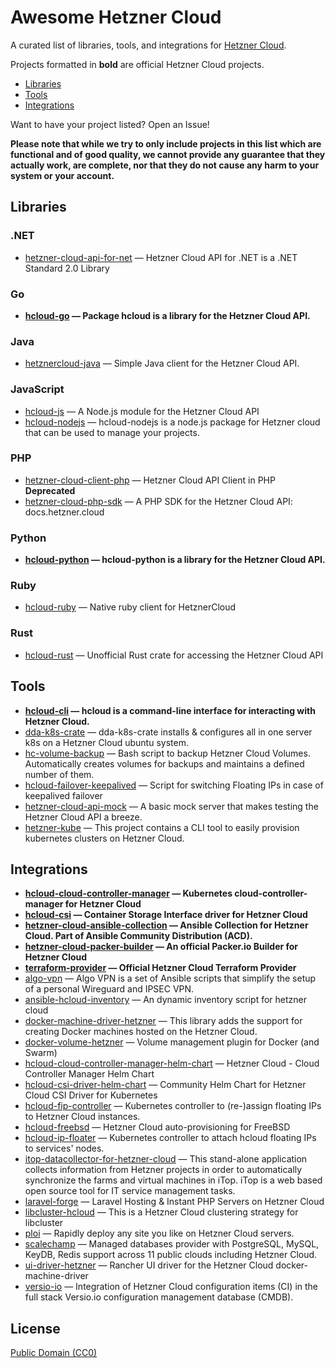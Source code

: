 # Awesome Hetzner Cloud

A curated list of libraries, tools, and integrations for [Hetzner Cloud](https://cloud.hetzner.com/).

Projects formatted in **bold** are official Hetzner Cloud projects.

* [Libraries](#libraries)
* [Tools](#tools)
* [Integrations](#integrations)

Want to have your project listed? Open an Issue!

**Please note that while we try to only include projects in this list which are
functional and of good quality, we cannot provide any guarantee that they actually
work, are complete, nor that they do not cause any harm to your system or your account.**

## Libraries

### .NET

* [hetzner-cloud-api-for-net](https://github.com/lk-code/hetzner-cloud-api-net) — Hetzner Cloud API for .NET is a .NET Standard 2.0 Library 

### Go

* **[hcloud-go](https://github.com/hetznercloud/hcloud-go) — Package hcloud is a library for the Hetzner Cloud API.** 

### Java

* [hetznercloud-java](https://github.com/TomSDEVSN/hetznercloud-java) — Simple Java client for the Hetzner Cloud API. 

### JavaScript

* [hcloud-js](https://github.com/dennisbruner/hcloud-js) — A Node.js module for the Hetzner Cloud API 
* [hcloud-nodejs](https://github.com/Halfbax/hcloud-nodejs) — hcloud-nodejs is a node.js package for Hetzner cloud that can be used to manage your projects. 

### PHP

* [hetzner-cloud-client-php](https://github.com/arkste/hetzner-cloud-client-php) — Hetzner Cloud API Client in PHP **Deprecated**
* [hetzner-cloud-php-sdk](https://github.com/LKDevelopment/hetzner-cloud-php-sdk) — A PHP SDK for the Hetzner Cloud API: docs.hetzner.cloud 

### Python

* **[hcloud-python](https://github.com/hetznercloud/hcloud-python) — hcloud-python is a library for the Hetzner Cloud API.** 

### Ruby

* [hcloud-ruby](https://github.com/tonobo/hcloud-ruby) — Native ruby client for HetznerCloud 

### Rust

* [hcloud-rust](https://github.com/HenningHolmDE/hcloud-rust/) — Unofficial Rust crate for accessing the Hetzner Cloud API 


## Tools

* **[hcloud-cli](https://github.com/hetznercloud/cli) — hcloud is a command-line interface for interacting with Hetzner Cloud.**
* [dda-k8s-crate](https://github.com/DomainDrivenArchitecture/dda-k8s-crate) — dda-k8s-crate installs &amp; configures all in one server k8s on a Hetzner Cloud ubuntu system. 
* [hc-volume-backup](https://gitlab.com/MartinBoehmer/hc-volume-backup) — Bash script to backup Hetzner Cloud Volumes. Automatically creates volumes for backups and maintains a defined number of them. 
* [hcloud-failover-keepalived](https://github.com/lehuizi/hcloud-failover-keepalived) — Script for switching Floating IPs in case of keepalived failover 
* [hetzner-cloud-api-mock](https://github.com/LKDevelopment/hetzner-cloud-api-mock) — A basic mock server that makes testing the Hetzner Cloud API a breeze. 
* [hetzner-kube](https://github.com/xetys/hetzner-kube) — This project contains a CLI tool to easily provision kubernetes clusters on Hetzner Cloud. 

## Integrations

* **[hcloud-cloud-controller-manager](https://github.com/hetznercloud/hcloud-cloud-controller-manager) — Kubernetes cloud-controller-manager for Hetzner Cloud** 
* **[hcloud-csi](https://github.com/hetznercloud/csi-driver) — Container Storage Interface driver for Hetzner Cloud** 
* **[hetzner-cloud-ansible-collection](https://github.com/ansible-collections/hetzner.hcloud) — Ansible Collection for Hetzner Cloud. Part of Ansible Community Distribution (ACD).** 
* **[hetzner-cloud-packer-builder](https://github.com/hashicorp/packer) — An official Packer.io Builder for Hetzner Cloud** 
* **[terraform-provider](https://github.com/hetznercloud/terraform-provider-hcloud) — Official Hetzner Cloud Terraform Provider** 
* [algo-vpn](https://github.com/trailofbits/algo) — Algo VPN is a set of Ansible scripts that simplify the setup of a personal Wireguard and IPSEC VPN. 
* [ansible-hcloud-inventory](https://github.com/hg8496/ansible-hcloud-inventory) — An dynamic inventory script for hetzner cloud 
* [docker-machine-driver-hetzner](https://github.com/JonasProgrammer/docker-machine-driver-hetzner) — This library adds the support for creating Docker machines hosted on the Hetzner Cloud. 
* [docker-volume-hetzner](https://github.com/costela/docker-volume-hetzner) — Volume management plugin for Docker (and Swarm) 
* [hcloud-cloud-controller-manager-helm-chart](https://gitlab.com/MatthiasLohr/hcloud-cloud-controller-manager-helm-chart) — Hetzner Cloud - Cloud Controller Manager Helm Chart 
* [hcloud-csi-driver-helm-chart](https://gitlab.com/MatthiasLohr/hcloud-csi-driver-helm-chart) — Community Helm Chart for Hetzner Cloud CSI Driver for Kubernetes 
* [hcloud-fip-controller](https://github.com/cbeneke/hcloud-fip-controller) — Kubernetes controller to (re-)assign floating IPs to Hetzner Cloud instances. 
* [hcloud-freebsd](https://github.com/paulc/hcloud-freebsd) — Hetzner Cloud auto-provisioning for FreeBSD 
* [hcloud-ip-floater](https://github.com/costela/hcloud-ip-floater) — Kubernetes controller to attach hcloud floating IPs to services&#039; nodes. 
* [itop-datacollector-for-hetzner-cloud](https://github.com/itomig-de/itomig-hetzner-collector) — This stand-alone application collects information from Hetzner projects in order to automatically synchronize the farms and virtual machines in iTop. iTop is a web based open source tool for IT service management tasks. 
* [laravel-forge](https://forge.laravel.com/) — Laravel Hosting &amp; Instant PHP Servers on Hetzner Cloud 
* [libcluster-hcloud](https://github.com/EightSQ/libcluster_hcloud) — This is a Hetzner Cloud clustering strategy for libcluster 
* [ploi](https://ploi.io) — Rapidly deploy any site you like on Hetzner Cloud servers. 
* [scalechamp](https://www.scalechamp.com) — Managed databases provider with PostgreSQL, MySQL, KeyDB, Redis support across 11 public clouds including Hetzner Cloud. 
* [ui-driver-hetzner](https://github.com/mxschmitt/ui-driver-hetzner) — Rancher UI driver for the Hetzner Cloud docker-machine-driver 
* [versio-io](https://www.versio.io/import-hetzner-cloud-cmdb-configuration-item.html) — Integration of Hetzner Cloud configuration items (CI) in the full stack Versio.io configuration management database (CMDB). 

## License

[Public Domain (CC0)](https://creativecommons.org/publicdomain/zero/1.0/)
